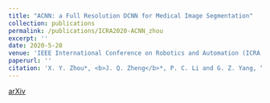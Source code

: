 ```yaml
---
title: "ACNN: a Full Resolution DCNN for Medical Image Segmentation"
collection: publications
permalink: /publications/ICRA2020-ACNN_zhou
excerpt: ''
date: 2020-5-20
venue: 'IEEE International Conference on Robotics and Automation (ICRA 2020)'
paperurl: ''
citation: 'X. Y. Zhou*, <b>J. Q. Zheng</b>*, P. C. Li and G. Z. Yang, “ACNN: a Full Resolution DCNN for Medical Image Segmentation”, in <i>Proc. of IEEE International Conference on Robotics and Automation</i>, 2020, (Accepted).'
---
```

[arXiv](https://arxiv.org/abs/1901.09203)

